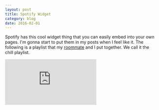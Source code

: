```yaml
---
layout: post
title: Spotify Widget
category: blog 
date: 2016-02-01
---
```


Spotify has this cool widget thing that you can easily embed into your own pages. I'm gonna start to put them in my posts when I feel like it. The following is a playlist that my [roommate](https://github.com/rusty122) and I put together. We call it the chill playlist.

<div class="profile-link">
<iframe src="https://embed.spotify.com/?uri=spotify%3Auser%3A1266550198%3Aplaylist%3A3kGVQV5UelXQL3sq4Kf2ez&view=coverart" class="spotify-play" frameborder="0" allowtransparency="true"></iframe>
</div>